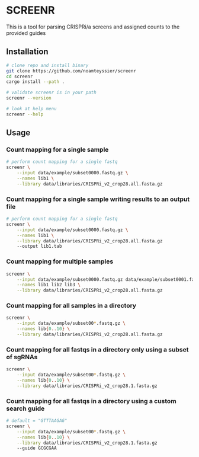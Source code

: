 # SCREENR
This is a tool for parsing CRISPRi/a screens and assigned counts to the provided guides

## Installation
```bash
# clone repo and install binary
git clone https://github.com/noamteyssier/screenr
cd screenr
cargo install --path . 

# validate screenr is in your path
screenr --version

# look at help menu
screenr --help
```

## Usage
### Count mapping for a single sample
```bash
# perform count mapping for a single fastq
screenr \
	--input data/example/subset0000.fastq.gz \
	--names lib1 \
	--library data/libraries/CRISPRi_v2_crop28.all.fasta.gz
```

### Count mapping for a single sample writing results to an output file
```bash
# perform count mapping for a single fastq
screenr \
	--input data/example/subset0000.fastq.gz \
	--names lib1 \
	--library data/libraries/CRISPRi_v2_crop28.all.fasta.gz
	--output lib1.tab
```

### Count mapping for multiple samples
```bash
screenr \
	--input data/example/subset0000.fastq.gz data/example/subset0001.fastq.gz data/example/subset0002.fastq.gz \
	--names lib1 lib2 lib3 \
	--library data/libraries/CRISPRi_v2_crop28.all.fasta.gz
```


### Count mapping for all samples in a directory
```bash
screenr \
	--input data/example/subset00*.fastq.gz \
	--names lib{0..10} \
	--library data/libraries/CRISPRi_v2_crop28.all.fasta.gz
```

### Count mapping for all fastqs in a directory only using a subset of sgRNAs
```bash
screenr \
	--input data/example/subset00*.fastq.gz \
	--names lib{0..10} \
	--library data/libraries/CRISPRi_v2_crop28.1.fasta.gz
```

### Count mapping for all fastqs in a directory using a custom search guide 
```bash
# default = "GTTTAAGAG"
screenr \
	--input data/example/subset00*.fastq.gz \
	--names lib{0..10} \
	--library data/libraries/CRISPRi_v2_crop28.1.fasta.gz
	--guide GCGCGAA
```
